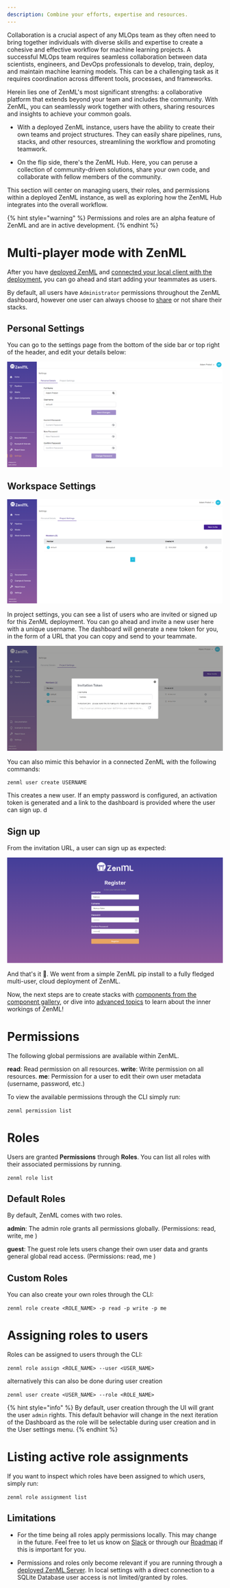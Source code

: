 ```yaml
---
description: Combine your efforts, expertise and resources.
---
```


Collaboration is a crucial aspect of any MLOps team as they often need to bring 
together individuals with diverse skills and expertise to create a cohesive 
and effective workflow for machine learning projects. A successful MLOps team 
requires seamless collaboration between data scientists, engineers, and DevOps 
professionals to develop, train, deploy, and maintain machine learning models. 
This can be a challenging task as it requires coordination across different 
tools, processes, and frameworks. 

Herein lies one of ZenML's most significant strengths: a collaborative platform 
that extends beyond your team and includes the community. With ZenML, you can 
seamlessly work together with others, sharing resources and insights to achieve 
your common goals.

- With a deployed ZenML instance, users have the ability to create their own 
teams and project structures. They can easily share pipelines, runs, stacks, 
and other resources, streamlining the workflow and promoting teamwork.

- On the flip side, there's the ZenML Hub. Here, you can peruse a collection 
of community-driven solutions, share your own code, and collaborate with 
fellow members of the community.

This section will center on managing users, their roles, and permissions 
within a deployed ZenML instance, as well as exploring how the ZenML Hub 
integrates into the overall workflow.

{% hint style="warning" %}
Permissions and roles are an alpha feature of ZenML and are in active 
development.
{% endhint %}

# Multi-player mode with ZenML

After you have [deployed ZenML](../../getting-started/deploying-zenml/deploying-zenml.md) and [connected your local client with the deployment](../production-fundamentals/production-fundamentals.md), you can go ahead and start adding your teammates as users.

By default, all users have `Administrator` permissions throughout the ZenML dashboard, however one user can always choose to [share](../stacks/managing-stacks.md#sharing-stacks-over-a-zenml-server) or not share their stacks.

## Personal Settings

You can go to the settings page from the bottom of the side bar or top right of the header, and edit your details below:

![Personal Settings](../../../book/assets/starter_guide/collaboration/01_personal_settings.png)

## Workspace Settings

![Workspace Settings](../../../book/assets/starter_guide/collaboration/02_project_settings.png)

In project settings, you can see a list of users who are invited or signed up for this ZenML deployment. You can go ahead and invite a new user here with a
unique username. The dashboard will generate a new token for you, in the form of a URL that you can copy and send to your teammate.

![Invite Token](../../../book/assets/starter_guide/collaboration/03_invite_token.png)

You can also mimic this behavior in a connected ZenML with the following commands:

```shell
zenml user create USERNAME
```

This creates a new user. If an empty password is configured, an activation token is generated and a link to the dashboard is provided where the user can sign up.
d
## Sign up

From the invitation URL, a user can sign up as expected:

![Sign up](../../../book/assets/starter_guide/collaboration/04_sign_up.png)

And that's it 🚀. We went from a simple ZenML pip install to a fully fledged multi-user, cloud deployment of ZenML.

Now, the next steps are to create stacks with [components from the component gallery](../../../book/learning/component-gallery/categories.md), or dive into
[advanced topics](../../advanced-guide/pipelines/pipelines.md) to learn about the inner workings of ZenML!

# Permissions

The following global permissions are available within ZenML.

**read**: Read permission on all resources.
**write**: Write permission on all resources.
**me**: Permission for a user to edit their own user metadata
(username, password, etc.)

To view the available permissions through the CLI simply run:

`zenml permission list`

# Roles

Users are granted **Permissions** through **Roles**. You can list all roles
with their associated permissions by running.

`zenml role list`

## Default Roles

By default, ZenML comes with two roles.

**admin**: The admin role grants all permissions globally. 
(Permissions: read, write, me )

**guest**: The guest role lets users change their own user data and grants 
general global read access. (Permissions: read, me )

## Custom Roles

You can also create your own roles through the CLI:

`zenml role create <ROLE_NAME> -p read -p write -p me`

# Assigning roles to users

Roles can be assigned to users through the CLI:

`zenml role assign <ROLE_NAME> --user <USER_NAME>`

alternatively this can also be done during user creation 

`zenml user create <USER_NAME> --role <ROLE_NAME>`

{% hint style="info" %}
By default, user creation through the UI will grant the user `admin` rights. 
This default behavior will change in the next iteration of the Dashboard as 
the role will be selectable during user creation and in the User settings menu.
{% endhint %}

# Listing active role assignments

If you want to inspect which roles have been assigned to which users, 
simply run:

`zenml role assignment list`

## Limitations

* For the time being all roles apply permissions locally. This may change in the 
future. Feel free to let us know on 
[Slack](https://zenml.slack.com/join/shared_invite/zt-t4aw242p-K6aCaUjhnxNOrLR7bcAb7g#/shared-invite/email) 
or through our 
[Roadmap](https://zenml.hellonext.co/roadmap) if this is important for you.

* Permissions and roles only become relevant if you are running through a 
[deployed ZenML Server](https://docs.zenml.io/getting-started/deploying-zenml).
In local settings with a direct connection to a SQLite Database user access is
not limited/granted by roles.

